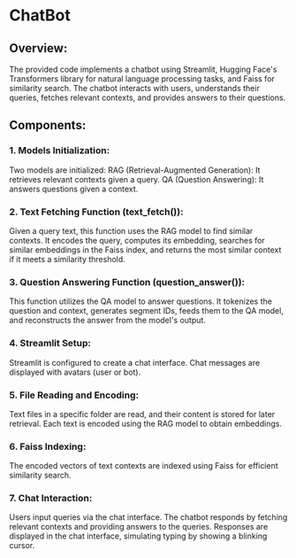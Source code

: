 # ChatBot
## Overview:
The provided code implements a chatbot using Streamlit, Hugging Face's Transformers library for natural language processing tasks, and Faiss for similarity search. The chatbot interacts with users, understands their queries, fetches relevant contexts, and provides answers to their questions.
## Components:
### 1. Models Initialization:
 Two models are initialized:
 RAG (Retrieval-Augmented Generation): It retrieves relevant contexts given a query.
 QA (Question Answering): It answers questions given a context.
### 2. Text Fetching Function (text_fetch()):
 Given a query text, this function uses the RAG model to find similar contexts.
 It encodes the query, computes its embedding, searches for similar embeddings in the Faiss index, and returns the most similar context if it meets a similarity threshold.
### 3. Question Answering Function (question_answer()):
 This function utilizes the QA model to answer questions.
 It tokenizes the question and context, generates segment IDs, feeds them to the QA model, and reconstructs the answer from the model's output.
### 4. Streamlit Setup:
 Streamlit is configured to create a chat interface.
 Chat messages are displayed with avatars (user or bot).
### 5. File Reading and Encoding:
 Text files in a specific folder are read, and their content is stored for later retrieval.
 Each text is encoded using the RAG model to obtain embeddings.
### 6. Faiss Indexing:
 The encoded vectors of text contexts are indexed using Faiss for efficient similarity search.
### 7. Chat Interaction:
 Users input queries via the chat interface.
 The chatbot responds by fetching relevant contexts and providing answers to the queries.
 Responses are displayed in the chat interface, simulating typing by showing a blinking cursor.
